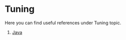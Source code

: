 # Tuning

Here you can find useful references under Tuning topic.

1. [Java](https://github.com/hqxsn/Awesome-Bookmarks-From-Globe/tree/master/Tuning/java/Readme.md) 

   


